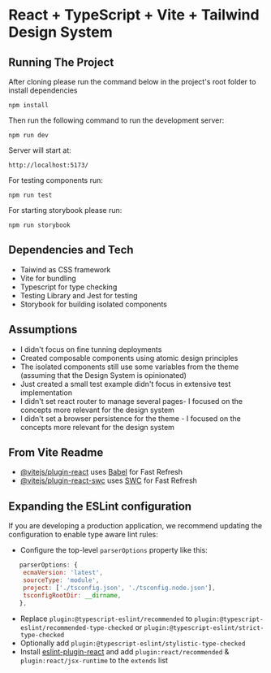# React + TypeScript + Vite + Tailwind Design System

## Running The Project

After cloning please run the command below in the project's root folder to install dependencies

```npm install```

Then run the following command to run the development server:

```npm run dev```

Server will start at:

```http://localhost:5173/```

For testing components run:

```npm run test```

For starting storybook please run:

```npm run storybook```

## Dependencies and Tech

- Taiwind as CSS framework
- Vite for bundling 
- Typescript for type checking
- Testing Library and Jest for testing
- Storybook for building isolated components

## Assumptions

- I didn't focus on fine tunning deployments
- Created composable components using atomic design principles
- The isolated components still use some variables from the theme (assuming that the Design System is opinionated)
- Just created a small test example didn't focus in extensive test implementation
- I didn't set react router to manage several pages- I focused on the concepts more relevant for the design system
- I didn't set a browser persistence for the theme - I focused on the concepts more relevant for the design system

## From Vite Readme

- [@vitejs/plugin-react](https://github.com/vitejs/vite-plugin-react/blob/main/packages/plugin-react/README.md) uses [Babel](https://babeljs.io/) for Fast Refresh
- [@vitejs/plugin-react-swc](https://github.com/vitejs/vite-plugin-react-swc) uses [SWC](https://swc.rs/) for Fast Refresh

## Expanding the ESLint configuration

If you are developing a production application, we recommend updating the configuration to enable type aware lint rules:

- Configure the top-level `parserOptions` property like this:

```js
   parserOptions: {
    ecmaVersion: 'latest',
    sourceType: 'module',
    project: ['./tsconfig.json', './tsconfig.node.json'],
    tsconfigRootDir: __dirname,
   },
```

- Replace `plugin:@typescript-eslint/recommended` to `plugin:@typescript-eslint/recommended-type-checked` or `plugin:@typescript-eslint/strict-type-checked`
- Optionally add `plugin:@typescript-eslint/stylistic-type-checked`
- Install [eslint-plugin-react](https://github.com/jsx-eslint/eslint-plugin-react) and add `plugin:react/recommended` & `plugin:react/jsx-runtime` to the `extends` list
